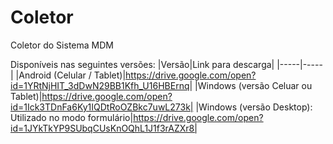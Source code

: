 # Coletor
Coletor do Sistema MDM

Disponíveis nas seguintes versões:
|Versão|Link para descarga|
|-----|-----|
|Android (Celular / Tablet)|https://drive.google.com/open?id=1YRtNjHIT_3dDwN29BB1Kfh_U16HBErnq|
|Windows (versão Celuar ou Tablet)|https://drive.google.com/open?id=1Ick3TDnFa6Ky1IQDtRoOZBkc7uwL273k|
|Windows (versão Desktop): Utilizado no modo formulário|https://drive.google.com/open?id=1JYkTkYP9SUbqCUsKnOQhL1J1f3rAZXr8|

